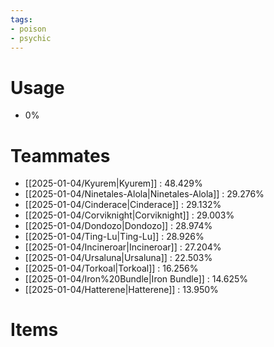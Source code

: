 ```yaml
---
tags:
- poison
- psychic
---
```

# Usage
- 0%
# Teammates
- [[2025-01-04/Kyurem|Kyurem]] : 48.429%
- [[2025-01-04/Ninetales-Alola|Ninetales-Alola]] : 29.276%
- [[2025-01-04/Cinderace|Cinderace]] : 29.132%
- [[2025-01-04/Corviknight|Corviknight]] : 29.003%
- [[2025-01-04/Dondozo|Dondozo]] : 28.974%
- [[2025-01-04/Ting-Lu|Ting-Lu]] : 28.926%
- [[2025-01-04/Incineroar|Incineroar]] : 27.204%
- [[2025-01-04/Ursaluna|Ursaluna]] : 22.503%
- [[2025-01-04/Torkoal|Torkoal]] : 16.256%
- [[2025-01-04/Iron%20Bundle|Iron Bundle]] : 14.625%
- [[2025-01-04/Hatterene|Hatterene]] : 13.950%
# Items